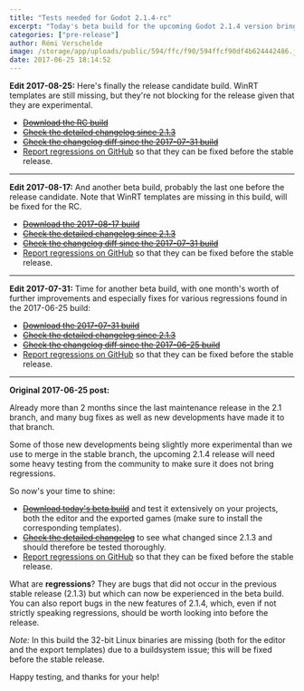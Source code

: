 ```yaml
---
title: "Tests needed for Godot 2.1.4-rc"
excerpt: "Today's beta build for the upcoming Godot 2.1.4 version brings two months worth of development, including both bug fixes and new features, some of which potentially bolder than usual - with the long wait for Godot 3.0, many 2.1.x users grow restless and push to get the latest and shiniest included in the stable branch ;) As such, testers needed to make sure everything works flawlessly!"
categories: ["pre-release"]
author: Rémi Verschelde
image: /storage/app/uploads/public/594/ffc/f90/594ffcf90df4b624442486.jpg
date: 2017-06-25 18:14:52
---
```


**Edit 2017-08-25:** Here's finally the release candidate build. WinRT templates are still missing, but they're not blocking for the release given that they are experimental.

- [~~Download the RC build~~](https://github.com/godotengine/godot-builds/releases/2.1.4-rc/)
- [~~Check the detailed changelog since 2.1.3~~](https://github.com/godotengine/godot-builds/releases/2.1.4/rc-Godot_v2.1.4-rc_changelog.txt)
- [~~Check the changelog diff since the 2017-07-31 build~~](https://github.com/godotengine/godot-builds/releases/2.1.4/rc-Godot_v2.1.4-rc_changelog_since_20170817.txt)
- [Report regressions on GitHub](https://github.com/godotengine/godot/issues/) so that they can be fixed before the stable release.

-----

**Edit 2017-08-17:** And another beta build, probably the last one before the release candidate. Note that WinRT templates are missing in this build, will be fixed for the RC.

- [~~Download the 2017-08-17 build~~](https://github.com/godotengine/godot-builds/releases/2.1.4/beta-20170817/)
- [~~Check the detailed changelog since 2.1.3~~](https://github.com/godotengine/godot-builds/releases/2.1.4/beta/20170817-Godot_v2.1.4-beta_20170817_changelog.txt)
- [~~Check the changelog diff since the 2017-07-31 build~~](https://github.com/godotengine/godot-builds/releases/2.1.4/beta/20170817-Godot_v2.1.4-beta_20170817_changelog_since_20170731.txt)
- [Report regressions on GitHub](https://github.com/godotengine/godot/issues/) so that they can be fixed before the stable release.

-----

**Edit 2017-07-31:** Time for another beta build, with one month's worth of further improvements and especially fixes for various regressions found in the 2017-06-25 build:

- [~~Download the 2017-07-31 build~~](https://github.com/godotengine/godot-builds/releases/2.1.4/beta-20170731/)
- [~~Check the detailed changelog since 2.1.3~~](https://github.com/godotengine/godot-builds/releases/2.1.4/beta/20170731-Godot_v2.1.4-beta_20170731_changelog.txt)
- [~~Check the changelog diff since the 2017-06-25 build~~](https://github.com/godotengine/godot-builds/releases/2.1.4/beta/20170731-Godot_v2.1.4-beta_20170731_changelog_since_20170625.txt)
- [Report regressions on GitHub](https://github.com/godotengine/godot/issues/) so that they can be fixed before the stable release.

-----

**Original 2017-06-25 post:**

Already more than 2 months since the last maintenance release in the 2.1 branch, and many bug fixes as well as new developments have made it to that branch.

Some of those new developments being slightly more experimental than we use to merge in the stable branch, the upcoming 2.1.4 release will need some heavy testing from the community to make sure it does not bring regressions.

So now's your time to shine:

- [~~Download today's beta build~~](http://download.tuxfamily.org/godotengine/2.1.4/beta/20170625/) and test it extensively on your projects, both the editor and the exported games (make sure to install the corresponding templates).
- [~~Check the detailed changelog~~](http://download.tuxfamily.org/godotengine/2.1.4/beta/20170625/Godot_v2.1.4-beta_20170625_changelog.txt) to see what changed since 2.1.3 and should therefore be tested thoroughly.
- [Report regressions on GitHub](https://github.com/godotengine/godot/issues/) so that they can be fixed before the stable release.

What are **regressions**? They are bugs that did not occur in the previous stable release (2.1.3) but which can now be experienced in the beta build. You can also report bugs in the new features of 2.1.4, which, even if not strictly speaking regressions, should be worth looking into before the release.

*Note:* In this build the 32-bit Linux binaries are missing (both for the editor and the export templates) due to a buildsystem issue; this will be fixed before the stable release.

Happy testing, and thanks for your help!
